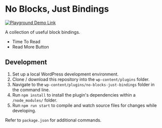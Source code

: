 # No Blocks, Just Bindings

[![Playground Demo Link](https://img.shields.io/badge/Playground_Demo-v0.1.0-blue?logo=wordpress&logoColor=%23fff&labelColor=%233858e9&color=%233858e9)](https://playground.wordpress.net/?blueprint-url=https://raw.githubusercontent.com/ndiego/no-blocks-just-bindings/refs/heads/main/_playground/blueprint-github.json)

A collection of useful block bindings.

- Time To Read
- Read More Button

## Development

1. Set up a local WordPress development environment.
2. Clone / download this repository into the `wp-content/plugins` folder.
3. Navigate to the `wp-content/plugins/no-blocks-just-bindings` folder in the command line.
4. Run `npm install` to install the plugin's dependencies within a `/node_modules/` folder.
5. Run `npm run start` to compile and watch source files for changes while developing.

Refer to `package.json` for additional commands.